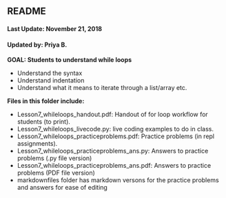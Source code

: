 ## README
#### Last Update: November 21, 2018
#### Updated by: Priya B.


**GOAL: Students to understand while loops**
* Understand the syntax 
* Understand indentation
* Understand what it means to iterate through a list/array etc.



**Files in this folder include:**

* Lesson7_whileloops_handout.pdf: Handout of for loop workflow for students (to print).
* Lesson7_whileloops_livecode.py:  live coding examples to do in class.
* Lesson7_whileloops_practiceproblems.pdf:  Practice problems (in repl assignments).
* Lesson7_whileloops_practiceproblems_ans.py:  Answers to practice problems (.py file version)
* Lesson7_whileloops_practiceproblems_ans.pdf:  Answers to practice problems (PDF file version)
* markdownfiles folder has markdown versons for the practice problems and answers for ease of editing
